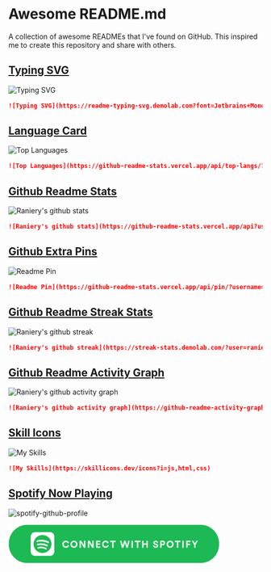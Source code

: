 # Awesome README.md

A collection of awesome READMEs that I've found on GitHub. This inspired me to create this repository and share with others.

<!-- Efeito digitando -->
## [Typing SVG](https://github.com/DenverCoder1/readme-typing-svg)

![Typing SVG](https://readme-typing-svg.demolab.com?font=Jetbrains+Mono&pause=1000&color=61DAFB&width=435&lines=Welcome+to+my+profile!)

```md
![Typing SVG](https://readme-typing-svg.demolab.com?font=Jetbrains+Mono&pause=1000&color=61DAFB&width=435&lines=Welcome+to+my+profile!)
```

<!-- Mostra linguagens -->
## [Language Card](https://github.com/anuraghazra/github-readme-stats?tab=readme-ov-file#top-languages-card)

![Top Languages](https://github-readme-stats.vercel.app/api/top-langs/?username=ranieeery&layout=compact&theme=react&hide_border=true&langs_count=10)

```md
![Top Languages](https://github-readme-stats.vercel.app/api/top-langs/?username=ranieeery&layout=compact&theme=react)
```

<!-- Status perfil -->
## [Github Readme Stats](https://github.com/anuraghazra/github-readme-stats)

![Raniery's github stats](https://github-readme-stats.vercel.app/api?username=ranieeery&theme=react&hide_border=true&show_icons=true&)

```md
![Raniery's github stats](https://github-readme-stats.vercel.app/api?username=ranieeery)
```

<!-- Pins extras -->
## [Github Extra Pins](https://github.com/anuraghazra/github-readme-stats?tab=readme-ov-file#github-extra-pins)

![Readme Pin](https://github-readme-stats.vercel.app/api/pin/?username=ranieeery&repo=ranieeery&theme=react&hide_border=true)

```md
![Readme Pin](https://github-readme-stats.vercel.app/api/pin/?username=ranieeery&repo=ranieeery&theme=react)
```

<!-- Ofensiva commits -->
## [Github Readme Streak Stats](https://github.com/DenverCoder1/github-readme-streak-stats)

![Raniery's github streak](https://streak-stats.demolab.com/?user=ranieeery&theme=react&hide_border=true&date_format=j%20M%5B%20Y%5D&ring=ffffff&fire=61dafb&sideNums=ffffff&currStreakNum=ffffff)

```md
![Raniery's github streak](https://streak-stats.demolab.com/?user=ranieeery&theme=react)
```

<!-- Gráfico de atividade -->
## [Github Readme Activity Graph](https://github.com/Ashutosh00710/github-readme-activity-graph)

![Raniery's github activity graph](https://github-readme-activity-graph.vercel.app/graph?username=ranieeery&theme=react&hide_border=true)

```md
![Raniery's github activity graph](https://github-readme-activity-graph.vercel.app/graph?username=ranieeery&theme=react)
```

<!-- Ícones -->
## [Skill Icons](https://github.com/tandpfun/skill-icons)

![My Skills](https://skillicons.dev/icons?i=js,html,css)

```md
![My Skills](https://skillicons.dev/icons?i=js,html,css)
```

<!-- Spotify -->
## [Spotify Now Playing](https://github.com/kittinan/spotify-github-profile)

![spotify-github-profile](https://spotify-github-profile.kittinanx.com/api/view?uid=21ewv2m2bdpfh7ce64v6x2dta&cover_image=true&theme=natemoo-re&show_offline=false&background_color=121212&interchange=false&bar_color=53b14f&bar_color_cover=false)

[<img src="https://raw.githubusercontent.com/kittinan/spotify-github-profile/master/img/btn-spotify.png" alt="Connect to spotify button">](https://spotify-github-profile.kittinanx.com/api/login)
